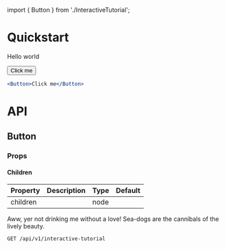 import { Button } from './InteractiveTutorial';

# Quickstart

Hello world

<Button>Click me</Button>

```jsx
<Button>Click me</Button>
```

# API

## Button

### Props

#### Children

| Property | Description | Type | Default |
| -------- | ----------- | ---- | ------- |
| children |             | node |         |

Aww, yer not drinking me without a love! Sea-dogs are the cannibals of the lively beauty.

```http
GET /api/v1/interactive-tutorial
```
